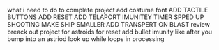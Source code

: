 what i need to do to complete project 
add costume font 
ADD TACTILE BUTTONS
ADD RESET 
ADD TELAPORT 
IMUNITEY TIMER
SPPED UP SHOOTING 
MAKE SHIP SMALLER
ADD TRANSPERT ON BLAST 
review breack out project for astroids for reset 
add bullet imunity like after you bump into an astriod 
look up while loops in processing 
